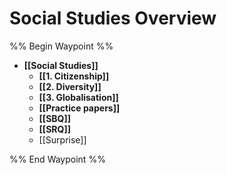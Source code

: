 # Social Studies Overview

%% Begin Waypoint %%
- **[[Social Studies]]**
	- **[[1. Citizenship]]**
	- **[[2. Diversity]]**
	- **[[3. Globalisation]]**
	- **[[Practice papers]]**
	- **[[SBQ]]**
	- **[[SRQ]]**
	- [[Surprise]]

%% End Waypoint %%